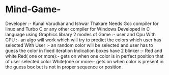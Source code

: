 # Mind-Game-
Developer :- Kunal Varudkar and Ishwar Thakare
Needs Gcc compiler for linux and Turbo C or any other compiler for Windows
Developed in C language using Graphics library
2 modes of Game :- user and Cpu
With CPU :- an algo will work which will try to predict the colors which user has selected
With User :-  an random color will be selected and  user has to guess the color in fixed iteration 
Indication boxes have 2 blinker :- Red and white
Red( one or more):- gets on when one color is in perfect position that of user selected color
White(one or more:-  gets on when color is present in the guess box but is not in proper sequence or position. 
